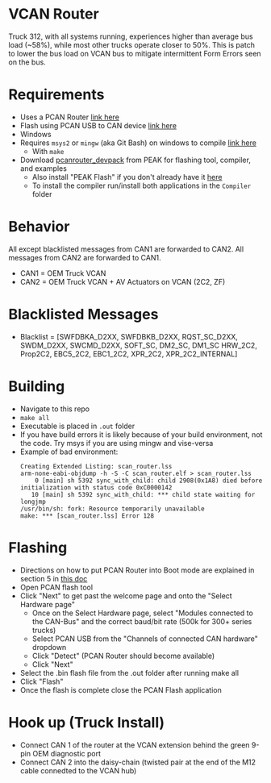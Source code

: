 # VCAN Router
Truck 312, with all systems running, experiences higher than average bus load (~58%), while most other trucks operate closer to 50%. This is patch to lower the bus load on VCAN bus to mitigate intermittent Form Errors seen on the bus.

# Requirements
- Uses a PCAN Router [link here](https://www.peak-system.com/PCAN-Router.228.0.html?&L=1)
- Flash using PCAN USB to CAN device [link here](https://phytools.com/collections/peak-system-technik/products/pcan-usb-adapter)
- Windows
- Requires `msys2` or `mingw` (aka Git Bash) on windows to compile [link here](https://gitforwindows.org/)
  - With `make`
- Download [pcanrouter_devpack](https://www.peak-system.com/quick/DLP-DevPack) from PEAK for flashing tool, compiler, and examples
  - Also install "PEAK Flash" if you don't already have it [here](https://www.peak-system.com/fileadmin/media/files/PEAK-Flash.zip)
  - To install the compiler run/install both applications in the `Compiler` folder

# Behavior
All except blacklisted messages from CAN1 are forwarded to CAN2. All messages from CAN2 are forwarded to CAN1.
- CAN1 = OEM Truck VCAN
- CAN2 = OEM Truck VCAN + AV Actuators on VCAN (2C2, ZF)


# Blacklisted Messages
- Blacklist = [SWFDBKA_D2XX, SWFDBKB_D2XX, RQST_SC_D2XX, SWDM_D2XX, SWCMD_D2XX, SOFT_SC, DM2_SC, DM1_SC
HRW_2C2, Prop2C2, EBC5_2C2, EBC1_2C2, XPR_2C2, XPR_2C2_INTERNAL]



# Building
- Navigate to this repo
- `make all`
- Executable is placed in `.out` folder
- If you have build errors it is likely because of your build environment, not the code. Try msys if you are using mingw and vise-versa
- Example of bad environment:
  ```
  Creating Extended Listing: scan_router.lss
  arm-none-eabi-objdump -h -S -C scan_router.elf > scan_router.lss
      0 [main] sh 5392 sync_with_child: child 2908(0x1A8) died before initialization with status code 0xC0000142
     10 [main] sh 5392 sync_with_child: *** child state waiting for longjmp
  /usr/bin/sh: fork: Resource temporarily unavailable  
  make: *** [scan_router.lss] Error 128
  ```

# Flashing
- Directions on how to put PCAN Router into Boot mode are explained in section 5 in [this doc](https://www.peak-system.com/produktcd/Pdf/English/PCAN-Router_UserMan_eng.pdf)
- Open PCAN flash tool
- Click "Next" to get past the welcome page and onto the "Select Hardware page"
  - Once on the Select Hardware page, select "Modules connected to the CAN-Bus" and the correct baud/bit rate (500k for 300+ series trucks)
  - Select PCAN USB from the "Channels of connected CAN hardware" dropdown
  - Click "Detect" (PCAN Router should become available)
  - Click "Next"
- Select the .bin flash file from the .out folder after running make all
- Click "Flash"
- Once the flash is complete close the PCAN Flash application

# Hook up (Truck Install)
- Connect CAN 1 of the router at the VCAN extension behind the green 9-pin OEM diagnostic port
- Connect CAN 2 into the daisy-chain (twisted pair at the end of the M12 cable connedted to the VCAN hub)
